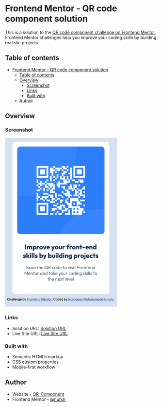 # Frontend Mentor - QR code component solution

This is a solution to the [QR code component challenge on Frontend Mentor](https://www.frontendmentor.io/challenges/qr-code-component-iux_sIO_H). Frontend Mentor challenges help you improve your coding skills by building realistic projects. 

## Table of contents

- [Frontend Mentor - QR code component solution](#frontend-mentor---qr-code-component-solution)
  - [Table of contents](#table-of-contents)
  - [Overview](#overview)
    - [Screenshot](#screenshot)
    - [Links](#links)
    - [Built with](#built-with)
  - [Author](#author)

## Overview

### Screenshot

![](./images/QR-component-screenshot.png)

### Links

- Solution URL: [Solution URL](https://github.com/nursh/FM-QR-code-component)
- Live Site URL: [Live Site URL](https://nursh.github.io/FM-QR-code-component/)

### Built with

- Semantic HTML5 markup
- CSS custom properties
- Mobile-first workflow

## Author

- Website - [QR-Component](https://nursh.github.io/FM-QR-code-component/)
- Frontend Mentor - [@nursh](https://www.frontendmentor.io/profile/@nursh)

